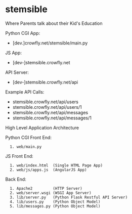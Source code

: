 # stemsible

Where Parents talk about their Kid's Education


Python CGI App:

   - [dev.]crowfly.net/stemsible/main.py

JS App:

   - [dev-]stemsible.crowfly.net

API Server:

   - [dev-]stemsible.crowfly.net/api

   Example API Calls:

   - stemsible.crowfly.net/api/users
   - stemsible.crowfly.net/api/users/1
   - stemsible.crowfly.net/api/messages
   - stemsible.crowfly.net/api/messages/1


High Level Application Architecture

   Python CGI Front End:

      1. web/main.py

   JS Front End:

      1. web/index.html  (Single HTML Page App)
      2. web/js/apps.js  (AngularJS App)

   Back End:

      1. Apache2         (HTTP Server)
      2. web/server.wsgi (WSGI App Server)
      3. lib/server.py   (Python Flask Restful API Server)
      4. lib/users.py    (Python Object Model)
      5. lib/messages.py (Python Object Model)
